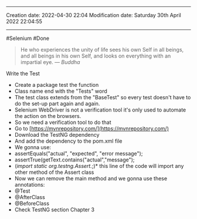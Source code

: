 

----
Creation date: 2022-04-30 22:04
Modification date: Saturday 30th April 2022 22:04:55

----


#Selenium 
#Done 

> He who experiences the unity of life sees his own Self in all beings, and all beings in his own Self, and looks on everything with an impartial eye.
> — <cite>Buddha</cite>

Write the Test

-   Create a package test the function
-   Class name end with the "Tests" word
-   The test class extends from the "BaseTest" so every test doesn't have to do the set-up part again and again.
-   Selenium WebDriver is not a verification tool it's only used to automate the action on the browsers.
-   So we need a verification tool to do that
-   Go to [](https://mvnrepository.com/)[https://mvnrepository.com/](https://mvnrepository.com/)
-   Download the TestNG dependency
-   And add the dependency to the pom.xml file
-   We gonna use:
-   assertEquals("actual", "expected", "error message");
-   assertTrue(getText.contains("actual","message");
-   (_import static org.testng.Assert._;)* this line of the code will import any other method of the Assert class
-   Now we can remove the main method and we gonna use these annotations:
-   @Test
-   @AfterClass
-   @BeforeClass
-   Check TestNG section Chapter 3